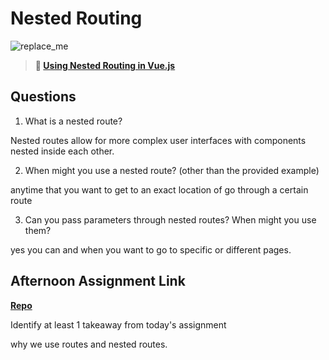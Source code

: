 # Nested Routing

![replace_me](https://codeworks.blob.core.windows.net/public/assets/img/illustrations/placeholder.svg)

> **📖 [Using Nested Routing in Vue.js](https://codeworksacademy.com/fs-student-guide/resources/wk6/04-Child-Routes)**

## Questions

1. What is a nested route?

Nested routes allow for more complex user interfaces with components nested inside each other. 

2. When might you use a nested route? (other than the provided example)

anytime that you want to get to an exact location of go through a certain route

3. Can you pass parameters through nested routes? When might you use them?

yes you can and when you want to go to specific or different pages.


## Afternoon Assignment Link

**[Repo](https://github.com/rachel-gamble/blogger-vue)**

Identify at least 1 takeaway from today's assignment

why we use routes and nested routes.
